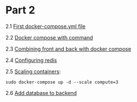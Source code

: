 # Part 2

2.1 [First docker-compose.yml file](2.1_First-docker-compose-file/docker-compose.yml)

2.2 [Docker compose with command](2.2_Docker-compose-with-command/docker-compose.yml)

2.3 [Combining front and back with docker compose](2.3_Combining-front-and-back/docker-compose.yml)

2.4 [Configuring redis](2.4_Redis/docker-compose.yml)

2.5 [Scaling containers](screenshots/2.5_Scaling.png):

    sudo docker-compose up -d --scale compute=3
    
2.6 [Add database to backend](2.6_Database-to-backend/docker-compose.yml)
